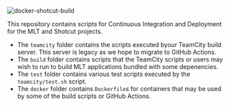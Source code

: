 ![docker-shotcut-build](https://github.com/mltframework/mlt-scripts/workflows/docker-shotcut-build/badge.svg)

This repository contains scripts for Continuous Integration and Deployment for the MLT and Shotcut projects.

- The `teamcity` folder contains the scripts executed byour TeamCity build server. This server is legacy as we hope to
migrate to GitHub Actions.
- The `build` folder contains scripts that the TeamCity scripts or users may wish to run to build MLT applications
bundled with some depenencies.
- The `test` folder contains various test scripts executed by the `teamcity/test.sh` script.
- The `docker` folder contains `Dockerfile`s for containers that may be used by some of the build scripts or GitHub
Actions.
